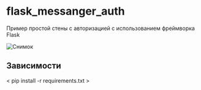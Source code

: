 # flask_messanger_auth #
Пример простой стены с авторизацией с использованием фреймворка Flask 

![Снимок](https://user-images.githubusercontent.com/53917645/223365876-4b59117f-e00f-41e0-8071-9a960974117b.PNG)

## Зависимости ##

< pip install -r requirements.txt >
